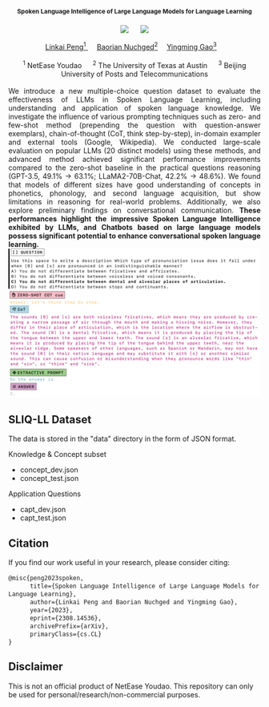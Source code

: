 <div align="center">

<h2><span style="font-size:12px">Spoken Language Intelligence of Large Language Models for Language Learning</span> </h2> 

  <a href='https://arxiv.org/abs/2211.14758'><img src='https://img.shields.io/badge/ArXiv-2211.14758-red'></a> &nbsp;&nbsp;&nbsp;&nbsp;&nbsp;<a href='https://vocaliodmiku.github.io/SLI-LL/'><img src='https://img.shields.io/badge/Project-Page-Green'></a>


<div>
    <a href='https://vocaliodmiku.github.io'>Linkai Peng<sup>1</sup> </a>&emsp;
    <a href='https://boroooo.github.io' target='_blank'>Baorian Nuchged<sup>2</a>&emsp;
    <a href='yingming.gao@bupt.edu.cn' target='_blank'>Yingming Gao<sup>3</sup></a>&emsp;
</div>
<br>
<div>
    <sup>1</sup> NetEase Youdao &emsp; <sup>2</sup> The University of Texas at Austin &emsp; <sup>3</sup> Beijing University of Posts and Telecommunications
</div>
<!-- <br>
<i><strong><a href='https://sa2022.siggraph.org/' target='_blank'>SIGGRAPH Asia 2022 Conferenence Track</a></strong></i>
<br> -->
<br>
<div align="justify"> We introduce a new multiple-choice question dataset to evaluate the effectiveness of LLMs in Spoken Language Learning, including understanding and application of spoken language knowledge. We investigate the influence of various prompting techniques such as zero- and few-shot method (prepending the question with question-answer exemplars), chain-of-thought (CoT, think step-by-step), in-domain exampler and external tools (Google, Wikipedia). We conducted large-scale evaluation on popular LLMs (20 distinct models) using these methods, and advanced method achieved significant performance improvements compared to the zero-shot baseline in the practical questions reasoning (GPT-3.5, 49.1% -> 63.1%; LLaMA2-70B-Chat, 42.2% -> 48.6%). We found that models of different sizes have good understanding of concepts in phonetics, phonology, and second language acquisition, but show limitations in reasoning for real-world problems. Additionally, we also explore preliminary findings on conversational communication. <strong>These performances highlight the impressive Spoken Language Intelligence exhibited by LLMs, and Chatbots based on large language models possess significant potential to enhance conversational spoken language learning.</strong>
</div>
<img src="./docs/static/pdfs/Q111.png?raw=true" width="768px" background-color=rgba(255,255,255,1)>
<br>

<!-- <p>
<img alt='pipeline' src="./docs/static/images/pipeline.png?raw=true" width="768px"><br>
<em align='center'>Pipeline</em>
</p> -->

</div>

## SLIQ-LL Dataset
The data is stored in the "data" directory in the form of JSON format.

Knowledge & Concept subset 
* concept_dev.json
* concept_test.json

Application Questions
* capt_dev.json
* capt_test.json

## Citation

If you find our work useful in your research, please consider citing:

```
@misc{peng2023spoken,
      title={Spoken Language Intelligence of Large Language Models for Language Learning}, 
      author={Linkai Peng and Baorian Nuchged and Yingming Gao},
      year={2023},
      eprint={2308.14536},
      archivePrefix={arXiv},
      primaryClass={cs.CL}
}
```


##  Disclaimer

This is not an official product of NetEase Youdao. This repository can only be used for personal/research/non-commercial purposes.
